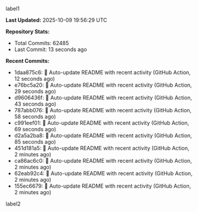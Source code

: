
label1 
<!-- ACTIVITY_START -->
**Last Updated:** 2025-10-09 19:56:29 UTC

**Repository Stats:**
- Total Commits: 62485
- Last Commit: 13 seconds ago

**Recent Commits:**
- 1daa875c6: 🤖 Auto-update README with recent activity (GitHub Action, 12 seconds ago)
- e76bc5a20: 🤖 Auto-update README with recent activity (GitHub Action, 29 seconds ago)
- d9606436f: 🤖 Auto-update README with recent activity (GitHub Action, 43 seconds ago)
- 787abb076: 🤖 Auto-update README with recent activity (GitHub Action, 58 seconds ago)
- c991eef01: 🤖 Auto-update README with recent activity (GitHub Action, 69 seconds ago)
- d2a5a2ba8: 🤖 Auto-update README with recent activity (GitHub Action, 85 seconds ago)
- 451d181a5: 🤖 Auto-update README with recent activity (GitHub Action, 2 minutes ago)
- ca86ac6c0: 🤖 Auto-update README with recent activity (GitHub Action, 2 minutes ago)
- 62eab92c4: 🤖 Auto-update README with recent activity (GitHub Action, 2 minutes ago)
- 155ec6679: 🤖 Auto-update README with recent activity (GitHub Action, 2 minutes ago)
<!-- ACTIVITY_END -->

label2
